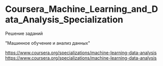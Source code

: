 # Coursera_Machine_Learning_and_Data_Analysis_Specialization

 Решение заданий 

"Машинное обучение и анализ данных"

https://www.coursera.org/specializations/machine-learning-data-analysis
https://www.coursera.org/specializations/machine-learning-data-analysis
